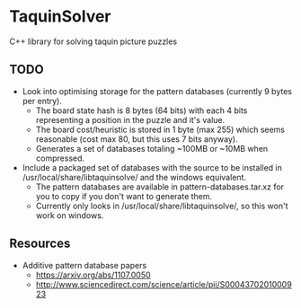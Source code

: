 # TaquinSolver
C++ library for solving taquin picture puzzles

## TODO
* Look into optimising storage for the pattern databases (currently 9 bytes per entry).
    * The board state hash is 8 bytes (64 bits) with each 4 bits representing a position in the puzzle and it's value.
    * The board cost/heuristic is stored in 1 byte (max 255) which seems reasonable (cost max 80, but this uses 7 bits anyway).
    * Generates a set of databases totaling ~100MB or ~10MB when compressed.
* Include a packaged set of databases with the source to be installed in /usr/local/share/libtaquinsolve/ and the windows equivalent.
    * The pattern databases are available in pattern-databases.tar.xz for you to copy if you don't want to generate them.
    * Currently only looks in /usr/local/share/libtaquinsolve/, so this won't work on windows.

## Resources
* Additive pattern database papers
    * https://arxiv.org/abs/1107.0050
    * http://www.sciencedirect.com/science/article/pii/S0004370201000923
